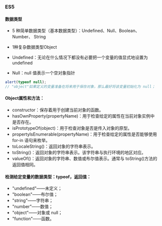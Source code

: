 ### ES5

#### 数据类型
 - 5 种简单数据类型（基本数据类型）：Undefined、Null、Boolean、Number、 String 

 - 1种复杂数据类型Object

 - Undefined：无论在什么情况下都没有必要把一个变量的值显式地设置为 undefined

 - Null：null 值表示一个空对象指针
```javascript
alert(typeof null); 
// "object"如果定义的变量准备在将来用于保存对象，那么最好将该变量初始化为 null；
```

#### Object属性和方法： 
 - constructor：保存着用于创建当前对象的函数。 
 - hasOwnProperty(propertyName)：用于检查给定的属性在当前对象实例中是否存在。 
 - isPrototypeOf(object)：用于检查对象是否是传入对象的原型。 
 - propertyIsEnumerable(propertyName)：用于检查给定的属性是否能够使用 for-in 语句来枚举。 
 - toLocaleString()：返回对象的字符串表示。 
 - toString()：返回对象的字符串表示。该字符串与执行环境的地区对应。 
 - valueOf()：返回对象的字符串、数值或布尔值表示。通常与 toString()方法的返回值相同。

#### 检测给定变量的数据类型：typeof，返回值： 
 - "undefined"——未定义； 
 - "boolean"——布尔值； 
 - "string"——字符串； 
 - "number"——数值； 
 - "object"——对象或 null； 
 - "function"——函数。
